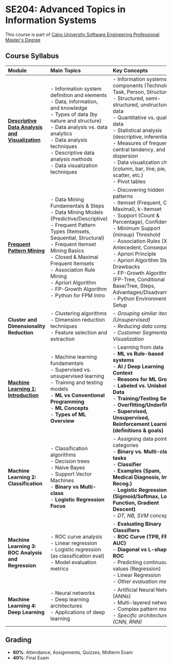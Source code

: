 # SE204: Advanced Topics in Information Systems

This course is part of [Cairo University Software Engineering Professional Master's Degree](https://github.com/astral-fate/Cairo-University-Software-Engineering-Professional-Master-s-Degree)

## Course Syllabus

| Module                                                    | Main Topics                                                                                                                                                                                             | Key Concepts                                                                                                                                                                                                                                                                                                                           | Tools                      |
| :-------------------------------------------------------- | :------------------------------------------------------------------------------------------------------------------------------------------------------------------------------------------------------ | :------------------------------------------------------------------------------------------------------------------------------------------------------------------------------------------------------------------------------------------------------------------------------------------------------------------------------------- | :------------------------- |
| **[Descriptive Data Analysis and Visualization](https://github.com/astral-fate/SE204-Advanced-Topics-in-Information-Systems/tree/main/C1%3A%20Descriptive%20Data%20Analysis%20and%20Visualization)** | - Information system definition and elements<br>- Data, information, and knowledge<br>- Types of data (by nature and structure)<br>- Data analysis vs. data analytics<br>- Data analysis techniques<br>- Descriptive data analysis methods<br>- Data visualization techniques                                                              | - Information systems components (Technology, Task, Person, Structure)<br>- Structured, semi-structured, unstructured data<br>- Quantitative vs. qualitative data<br>- Statistical analysis (descriptive, inferential)<br>- Measures of frequency, central tendency, and dispersion<br>- Data visualization charts (column, bar, line, pie, scatter, etc.)<br>- Pivot tables | Power BI                   |
| **[Frequent Pattern Mining](https://github.com/astral-fate/SE204-Advanced-Topics-in-Information-Systems/tree/main/Lecture%202%20Data%20Mining)**               | - Data Mining Fundamentals & Steps<br>- Data Mining Models (Predictive/Descriptive)<br>- Frequent Pattern Types (Itemsets, Sequential, Structural)<br>- Frequent Itemset Mining Basics<br>- Closed & Maximal Frequent Itemsets<br>- Association Rule Mining<br>- Apriori Algorithm<br>- FP-Growth Algorithm<br>- Python for FPM Intro | - Discovering hidden patterns<br>- Itemset (Frequent, Closed, Maximal), k-itemset<br>- Support (Count & Percentage), Confidence<br>- Minimum Support (minsup) Threshold<br>- Association Rules (X→Y, Antecedent, Consequent)<br>- Apriori Principle<br>- Apriori Algorithm Steps & Drawbacks<br>- FP-Growth Algorithm (FP-Tree, Conditional Base/Tree, Steps, Advantages/Disadvantages)<br>- Python Environment Setup | Python, pandas, mlxtend    |
| **Cluster and Dimensionality Reduction**                  | - Clustering algorithms<br>- Dimension reduction techniques<br>- Feature selection and extraction                                                                                                       | - *Grouping similar items (Unsupervised)*<br>- *Reducing data complexity*<br>- *Customer Segmentation, Visualization*                                                                                                                                                                                                                           |                            |
| **[Machine Learning 1: Introduction](https://github.com/astral-fate/SE204-Advanced-Topics-in-Information-Systems/tree/main/Lecture%203)**        | - Machine learning fundamentals<br>- Supervised vs. unsupervised learning<br>- Training and testing models<br>- **ML vs Conventional Programming**<br>- **ML Concepts**<br>- **Types of ML Overview**                                                                                                                        | - Learning from data<br>- **ML vs Rule-based systems**<br>- **AI / Deep Learning Context**<br>- **Reasons for ML Growth**<br>- **Labeled vs. Unlabeled Data**<br>- **Training/Testing Sets**<br>- **Overfitting/Underfitting**<br>- **Supervised, Unsupervised, Reinforcement Learning (definitions & goals)**                               |                            |
| **Machine Learning 2: Classification**                    | - Classification algorithms<br>- Decision trees<br>- Naive Bayes<br>- Support Vector Machines<br>- **Binary vs Multi-class**<br>- **Logistic Regression Focus**                                                                                                                                                                 | - Assigning data points to categories<br>- **Binary vs. Multi-class tasks**<br>- **Classifier**<br>- **Examples (Spam, Medical Diagnosis, Image Recog.)**<br>- **Logistic Regression (Sigmoid/Softmax, Loss Function, Gradient Descent)**<br>- *DT, NB, SVM concepts*                                                                       | Python (Scikit-learn etc.) |
| **Machine Learning 3: ROC Analysis and Regression**       | - ROC curve analysis<br>- Linear regression<br>- Logistic regression (as classification eval)<br>- Model evaluation metrics                                                                                                                                                                                                    | - **Evaluating Binary Classifiers**<br>- **ROC Curve (TPR, FPR, AUC)**<br>- **Diagonal vs L-shaped ROC**<br>- Predicting continuous values (Regression)<br>- Linear Regression<br>- *Other evaluation metrics*                                                                                                                              | Python (Scikit-learn etc.) |
| **Machine Learning 4: Deep Learning**                     | - Neural networks<br>- Deep learning architectures<br>- Applications of deep learning                                                                                                                       | - Artificial Neural Networks (ANNs)<br>- Multi-layered networks<br>- Complex pattern modeling<br>- *Specific architectures (CNN, RNN)*                                                                                                                                                                                                |                            |

## Grading

-   **60%**: Attendance, Assignments, Quizzes, Midterm Exam
-   **40%**: Final Exam
